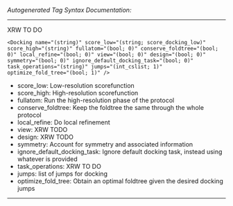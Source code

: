 _Autogenerated Tag Syntax Documentation:_

---
XRW TO DO

```
<Docking name="(string)" score_low="(string; score_docking_low)" score_high="(string)" fullatom="(bool; 0)" conserve_foldtree="(bool; 0)" local_refine="(bool; 0)" view="(bool; 0)" design="(bool; 0)" symmetry="(bool; 0)" ignore_default_docking_task="(bool; 0)" task_operations="(string)" jumps="(int_cslist; 1)" optimize_fold_tree="(bool; 1)" />
```

-   score_low: Low-resolution scorefunction
-   score_high: High-resolution scorefunction
-   fullatom: Run the high-resolution phase of the protocol
-   conserve_foldtree: Keep the foldtree the same through the whole protocol
-   local_refine: Do local refinement
-   view: XRW TODO
-   design: XRW TODO
-   symmetry: Account for symmetry and associated information
-   ignore_default_docking_task: Ignore default docking task, instead using whatever is provided
-   task_operations: XRW TO DO
-   jumps: list of jumps for docking
-   optimize_fold_tree: Obtain an optimal foldtree given the desired docking jumps

---
